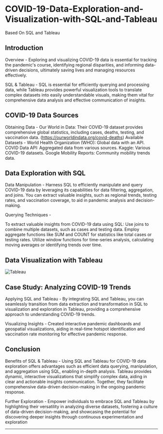 # COVID-19-Data-Exploration-and-Visualization-with-SQL-and-Tableau
Based On SQL and Tableau


## Introduction

Overview - 
Exploring and visualizing COVID-19 data is essential for tracking the pandemic's course, identifying regional disparities, and informing data-driven decisions, ultimately saving lives and managing resources effectively.

SQL & Tableau -
SQL is essential for efficiently querying and processing data, while Tableau provides powerful visualization tools to translate complex datasets into easily understandable visuals, making them vital for comprehensive data analysis and effective communication of insights.



## COVID-19 Data Sources

Obtaining Data -
Our World in Data: Their COVID-19 dataset provides comprehensive global statistics, including cases, deaths, testing, and vaccination data.
(https://ourworldindata.org/covid-deaths)
Available Datasets -
World Health Organization (WHO): Global data with an API.
COVID Data API: Aggregated data from various sources.
Kaggle: Various COVID-19 datasets.
Google Mobility Reports: Community mobility trends data.




## Data Exploration with SQL

Data Manipulation -
Harness SQL to efficiently manipulate and query COVID-19 data by leveraging its capabilities for data filtering, aggregation, and joins. You can extract valuable insights, such as regional trends, testing rates, and vaccination coverage, to aid in pandemic analysis and decision-making.


Querying Techniques -

To extract valuable insights from COVID-19 data using SQL:
Use joins to combine multiple datasets, such as cases and testing data.
Employ aggregate functions like SUM and COUNT for statistics like total cases or testing rates.
Utilize window functions for time-series analysis, calculating moving averages or identifying trends over time.



## Data Visualization with Tableau


![Tableau](https://github.com/darshanns09/COVID-19-Data-Exploration-and-Visualization-with-SQL-and-Tableau/assets/145355404/79fa4219-5818-454e-b7ef-e8f1fbdcc4bc)




## Case Study: Analyzing COVID-19 Trends
Applying SQL and Tableau -
By integrating SQL and Tableau, you can seamlessly transition from data extraction and transformation in SQL to visualization and exploration in Tableau, providing a comprehensive approach to understanding COVID-19 trends.

Visualizing Insights -
Created interactive pandemic dashboards and geospatial visualizations, aiding in real-time hotspot identification and vaccination rate monitoring for effective pandemic response.





## Conclusion
Benefits of SQL & Tableau -
Using SQL and Tableau for COVID-19 data exploration offers advantages such as efficient data querying, manipulation, and aggregation using SQL, enabling in-depth analysis. Tableau provides dynamic, interactive visualizations that simplify complex data, aiding in clear and actionable insights communication. Together, they facilitate comprehensive data-driven decision-making in the ongoing pandemic response.

Further Exploration -
Empower individuals to embrace SQL and Tableau by highlighting their versatility in analyzing diverse datasets, fostering a culture of data-driven decision-making, and showcasing the potential for discovering deeper insights through continuous experimentation and exploration











***********************************************************************************************************************************************************************
